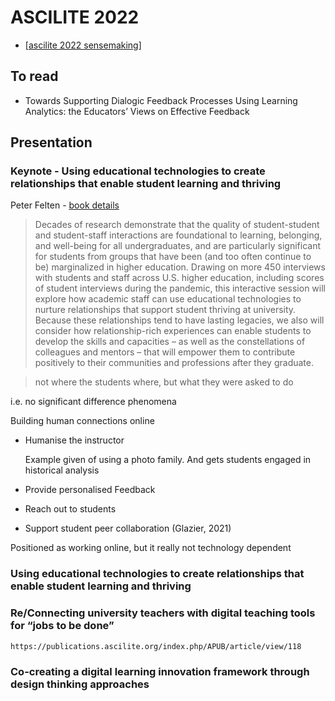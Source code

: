 # ASCILITE 2022

- [[ascilite 2022 sensemaking]] 

## To read


- Towards Supporting Dialogic Feedback Processes Using Learning Analytics: the Educators’ Views on Effective Feedback

## Presentation

### Keynote - Using educational technologies to create relationships that enable student learning and thriving

Peter Felten - [book details](https://www.elon.edu/u/news/2021/01/04/lambert-and-felten-explore-the-power-of-relationship-rich-education-in-new-book/)

> Decades of research demonstrate that the quality of student-student and student-staff interactions are foundational to learning, belonging, and well-being for all undergraduates, and are particularly significant for students from groups that have been (and too often continue to be) marginalized in higher education. Drawing on more 450 interviews with students and staff across U.S. higher education, including scores of student interviews during the pandemic, this interactive session will explore how academic staff can use educational technologies to nurture relationships that support student thriving at university. Because these relationships tend to have lasting legacies, we also will consider how relationship-rich experiences can enable students to develop the skills and capacities – as well as the constellations of colleagues and mentors – that will empower them to contribute positively to their communities and professions after they graduate.

> not where the students where, but what they were asked to do

i.e. no significant difference phenomena

Building human connections online

- Humanise the instructor

    Example given of using a photo family. And gets students engaged in historical analysis
- Provide personalised Feedback
- Reach out to students
- Support student peer collaboration (Glazier, 2021)

Positioned as working online, but it really not technology dependent

### Using educational technologies to create relationships that enable student learning and thriving

### Re/Connecting university teachers with digital teaching tools for “jobs to be done”
    https://publications.ascilite.org/index.php/APUB/article/view/118

### Co-creating a digital learning innovation framework through design thinking approaches 

[//begin]: # "Autogenerated link references for markdown compatibility"
[ascilite 2022 sensemaking]: <ascilite 2022 sensemaking> "ascilite 2022 sensemaking"
[//end]: # "Autogenerated link references"